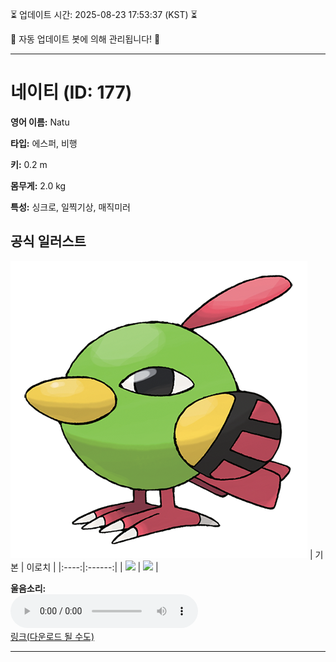 
⏳ 업데이트 시간: 2025-08-23 17:53:37 (KST) ⏳

🤖 자동 업데이트 봇에 의해 관리됩니다! 🤖

---

# 네이티 (ID: 177)
**영어 이름:** Natu

**타입:** 에스퍼, 비행

**키:** 0.2 m

**몸무게:** 2.0 kg

**특성:** 싱크로, 일찍기상, 매직미러

## 공식 일러스트
![](https://raw.githubusercontent.com/PokeAPI/sprites/master/sprites/pokemon/other/official-artwork/177.png)
| 기본 | 이로치 |
|:----:|:------:|
| <img src="http://play.pokemonshowdown.com/sprites/ani/natu.gif" width="200"> | <img src="http://play.pokemonshowdown.com/sprites/ani-shiny/natu.gif" width="200"> |

**울음소리:**<br><audio controls src="https://raw.githubusercontent.com/PokeAPI/cries/main/cries/pokemon/latest/177.ogg"></audio><br> [링크(다운로드 될 수도)](https://raw.githubusercontent.com/PokeAPI/cries/main/cries/pokemon/latest/177.ogg)


---
